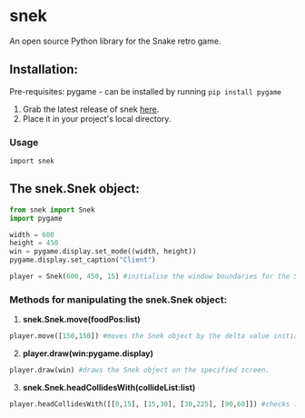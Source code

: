 # snek
An open source Python library for the Snake retro game.

## Installation:

Pre-requisites: pygame - can be installed by running `pip install pygame`

1. Grab the latest release of snek [here](https://github.com/afk-echo/snek/releases).
2. Place it in your project's local directory.

### Usage

`import snek`

## The snek.Snek object:

```python
from snek import Snek
import pygame

width = 600
height = 450
win = pygame.display.set_mode((width, height))
pygame.display.set_caption("Client")

player = Snek(600, 450, 15) #initialise the window boundaries for the Snek object(required for detecting collisions at the boundary) and delta(increment/decrement value for moving the Snek per frame)
```
### Methods for manipulating the snek.Snek object:
1. **snek.Snek.move(foodPos:list)**
```python
player.move([150,150]) #moves the Snek object by the delta value initialised earlier.
```
2. **player.draw(win:pygame.display)**
```python
player.draw(win) #draws the Snek object on the specified screen.
```
3. **snek.Snek.headCollidesWith(collideList:list)**
```python
player.headCollidesWith([[0,15], [15,30], [30,225], [90,60]]) #checks if the Snek object's head collides with the co-ordinates given in collideList
```
